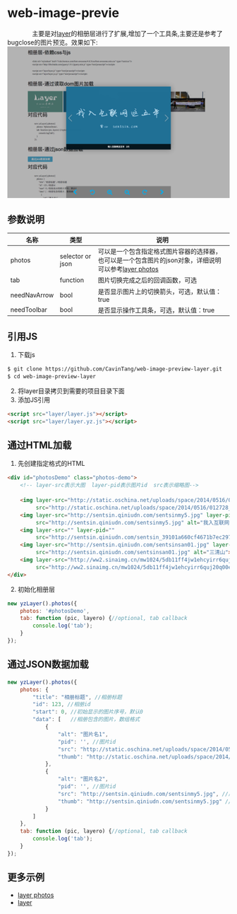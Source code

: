 # web-image-previe
&#8195;&#8195;&#8195;&#8195;主要是对[layer](http://www.layui.com/)的相册层进行了扩展,增加了一个工具条,主要还是参考了bugclose的图片预览。效果如下:<br>
![](https://github.com/CavinTang/web-image-preview-layer/raw/master/demo.png)

## 参数说明
名称 | 类型 | 说明
------|------|--------
photos|selector or json|可以是一个包含指定格式图片容器的选择器，也可以是一个包含图片的json对象，详细说明可以参考[layer photos](http://layer.layui.com/api.html#layer.photos)
tab|function|图片切换完成之后的回调函数，可选
needNavArrow|bool|是否显示图片上的切换箭头，可选，默认值：true
needToolbar|bool|是否显示操作工具条，可选，默认值：true

## 引用JS
1. 下载js
```bash
$ git clone https://github.com/CavinTang/web-image-preview-layer.git
$ cd web-image-preview-layer
```

2. 将layer目录拷贝到需要的项目目录下面
3. 添加JS引用
```html
<script src="layer/layer.js"></script>
<script src="layer/layer.yz.js"></script>
```

## 通过HTML加载
1. 先创建指定格式的HTML
```html
<div id="photosDemo" class="photos-demo">
    <!-- layer-src表示大图  layer-pid表示图片id  src表示缩略图-->

    <img layer-src="http://static.oschina.net/uploads/space/2014/0516/012728_nAh8_1168184.jpg" layer-pid=""
         src="http://static.oschina.net/uploads/space/2014/0516/012728_nAh8_1168184.jpg" alt="layer宣传图">
    <img layer-src="http://sentsin.qiniudn.com/sentsinmy5.jpg" layer-pid=""
         src="http://sentsin.qiniudn.com/sentsinmy5.jpg" alt="我入互联网这五年">
    <img layer-src="" layer-pid=""
         src="http://sentsin.qiniudn.com/sentsin_39101a660cf4671b7ec297a74cc652c74152104f.jpg" alt="微摄影">
    <img layer-src="http://sentsin.qiniudn.com/sentsinsan01.jpg" layer-pid=""
         src="http://sentsin.qiniudn.com/sentsinsan01.jpg" alt="三清山">
    <img layer-src="http://ww2.sinaimg.cn/mw1024/5db11ff4jw1ehcyirr6quj20q00ex42w.jpg" layer-pid=""
         src="http://ww2.sinaimg.cn/mw1024/5db11ff4jw1ehcyirr6quj20q00ex42w.jpg" alt="国足">
</div>
```

2. 初始化相册层
```javascript
new yzLayer().photos({
    photos: '#photosDemo',
    tab: function (pic, layero) {//optional, tab callback
        console.log('tab');
    }
});
```

## 通过JSON数据加载
```javascript
new yzLayer().photos({
    photos: {
        "title": "相册标题", //相册标题
        "id": 123, //相册id
        "start": 0, //初始显示的图片序号，默认0
        "data": [   //相册包含的图片，数组格式
            {
                "alt": "图片名1",
                "pid": '', //图片id
                "src": "http://static.oschina.net/uploads/space/2014/0516/012728_nAh8_1168184.jpg", //原图地址
                "thumb": "http://static.oschina.net/uploads/space/2014/0516/012728_nAh8_1168184.jpg" //缩略图地址
            },
            {
                "alt": "图片名2",
                "pid": '', //图片id
                "src": "http://sentsin.qiniudn.com/sentsinmy5.jpg", //原图地址
                "thumb": "http://sentsin.qiniudn.com/sentsinmy5.jpg" //缩略图地址
            }
        ]
    },
    tab: function (pic, layero) {//optional, tab callback
        console.log('tab');
    }
});
```

## 更多示例
- [layer photos](http://layer.layui.com/api.html#layer.photos)
- [layer](http://www.layui.com/)